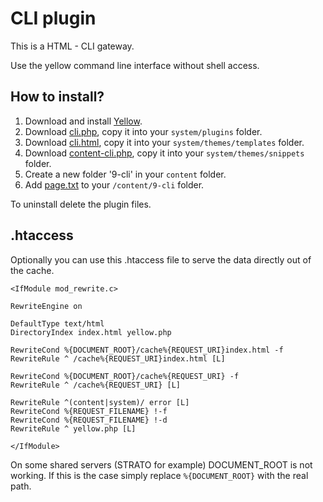 CLI plugin
==========

This is a HTML - CLI gateway.

Use the yellow command line interface without shell access.


How to install?
---------------
1. Download and install [Yellow](https://github.com/datenstrom/yellow/).  
2. Download [cli.php](cli.php?raw=true), copy it into your `system/plugins` folder.  
3. Download [cli.html](cli.html?raw=true), copy it into your `system/themes/templates` folder.  
4. Download [content-cli.php](content-wiki.php?raw=true), copy it into your `system/themes/snippets` folder.  
5. Create a new folder '9-cli' in your `content` folder.
6. Add [page.txt](page.txt?raw=true) to your `/content/9-cli` folder.

To uninstall delete the plugin files.

.htaccess
---------

Optionally you can use this .htaccess file to serve the data directly out of the cache.

    <IfModule mod_rewrite.c>

    RewriteEngine on

    DefaultType text/html
    DirectoryIndex index.html yellow.php

    RewriteCond %{DOCUMENT_ROOT}/cache%{REQUEST_URI}index.html -f
    RewriteRule ^ /cache%{REQUEST_URI}index.html [L] 

    RewriteCond %{DOCUMENT_ROOT}/cache%{REQUEST_URI} -f
    RewriteRule ^ /cache%{REQUEST_URI} [L] 

    RewriteRule ^(content|system)/ error [L]
    RewriteCond %{REQUEST_FILENAME} !-f
    RewriteCond %{REQUEST_FILENAME} !-d
    RewriteRule ^ yellow.php [L]

    </IfModule>

On some shared servers (STRATO for example) DOCUMENT_ROOT is not working. If this is the case simply replace `%{DOCUMENT_ROOT}` with the real path.

